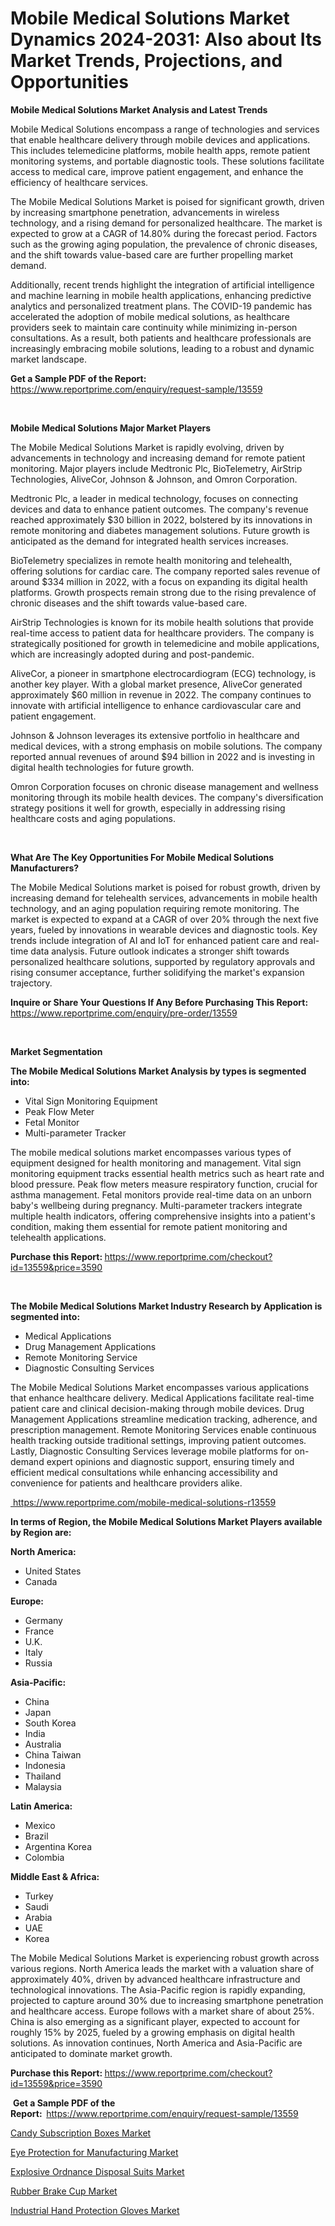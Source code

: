 <p><h1>Mobile Medical Solutions Market Dynamics 2024-2031: Also about Its Market Trends, Projections, and Opportunities</h1></p><p><strong>Mobile Medical Solutions Market Analysis and Latest Trends</strong></p>
<p><p>Mobile Medical Solutions encompass a range of technologies and services that enable healthcare delivery through mobile devices and applications. This includes telemedicine platforms, mobile health apps, remote patient monitoring systems, and portable diagnostic tools. These solutions facilitate access to medical care, improve patient engagement, and enhance the efficiency of healthcare services.</p><p>The Mobile Medical Solutions Market is poised for significant growth, driven by increasing smartphone penetration, advancements in wireless technology, and a rising demand for personalized healthcare. The market is expected to grow at a CAGR of 14.80% during the forecast period. Factors such as the growing aging population, the prevalence of chronic diseases, and the shift towards value-based care are further propelling market demand.</p><p>Additionally, recent trends highlight the integration of artificial intelligence and machine learning in mobile health applications, enhancing predictive analytics and personalized treatment plans. The COVID-19 pandemic has accelerated the adoption of mobile medical solutions, as healthcare providers seek to maintain care continuity while minimizing in-person consultations. As a result, both patients and healthcare professionals are increasingly embracing mobile solutions, leading to a robust and dynamic market landscape.</p></p>
<p><strong>Get a Sample PDF of the Report:&nbsp;</strong> <a href="https://www.reportprime.com/enquiry/request-sample/13559">https://www.reportprime.com/enquiry/request-sample/13559</a></p>
<p>&nbsp;</p>
<p><strong>Mobile Medical Solutions Major Market Players</strong></p>
<p><p>The Mobile Medical Solutions Market is rapidly evolving, driven by advancements in technology and increasing demand for remote patient monitoring. Major players include Medtronic Plc, BioTelemetry, AirStrip Technologies, AliveCor, Johnson & Johnson, and Omron Corporation.</p><p>Medtronic Plc, a leader in medical technology, focuses on connecting devices and data to enhance patient outcomes. The company's revenue reached approximately $30 billion in 2022, bolstered by its innovations in remote monitoring and diabetes management solutions. Future growth is anticipated as the demand for integrated health services increases.</p><p>BioTelemetry specializes in remote health monitoring and telehealth, offering solutions for cardiac care. The company reported sales revenue of around $334 million in 2022, with a focus on expanding its digital health platforms. Growth prospects remain strong due to the rising prevalence of chronic diseases and the shift towards value-based care.</p><p>AirStrip Technologies is known for its mobile health solutions that provide real-time access to patient data for healthcare providers. The company is strategically positioned for growth in telemedicine and mobile applications, which are increasingly adopted during and post-pandemic.</p><p>AliveCor, a pioneer in smartphone electrocardiogram (ECG) technology, is another key player. With a global market presence, AliveCor generated approximately $60 million in revenue in 2022. The company continues to innovate with artificial intelligence to enhance cardiovascular care and patient engagement.</p><p>Johnson & Johnson leverages its extensive portfolio in healthcare and medical devices, with a strong emphasis on mobile solutions. The company reported annual revenues of around $94 billion in 2022 and is investing in digital health technologies for future growth.</p><p>Omron Corporation focuses on chronic disease management and wellness monitoring through its mobile health devices. The company's diversification strategy positions it well for growth, especially in addressing rising healthcare costs and aging populations.</p></p>
<p>&nbsp;</p>
<p><strong>What Are The Key Opportunities For Mobile Medical Solutions Manufacturers?</strong></p>
<p><p>The Mobile Medical Solutions market is poised for robust growth, driven by increasing demand for telehealth services, advancements in mobile health technology, and an aging population requiring remote monitoring. The market is expected to expand at a CAGR of over 20% through the next five years, fueled by innovations in wearable devices and diagnostic tools. Key trends include integration of AI and IoT for enhanced patient care and real-time data analysis. Future outlook indicates a stronger shift towards personalized healthcare solutions, supported by regulatory approvals and rising consumer acceptance, further solidifying the market's expansion trajectory.</p></p>
<p><strong>Inquire or Share Your Questions If Any Before Purchasing This Report:</strong> <a href="https://www.reportprime.com/enquiry/pre-order/13559">https://www.reportprime.com/enquiry/pre-order/13559</a></p>
<p>&nbsp;</p>
<p><strong>Market Segmentation</strong></p>
<p><strong>The Mobile Medical Solutions Market Analysis by types is segmented into:</strong></p>
<p><ul><li>Vital Sign Monitoring Equipment</li><li>Peak Flow Meter</li><li>Fetal Monitor</li><li>Multi-parameter Tracker</li></ul></p>
<p><p>The mobile medical solutions market encompasses various types of equipment designed for health monitoring and management. Vital sign monitoring equipment tracks essential health metrics such as heart rate and blood pressure. Peak flow meters measure respiratory function, crucial for asthma management. Fetal monitors provide real-time data on an unborn baby's wellbeing during pregnancy. Multi-parameter trackers integrate multiple health indicators, offering comprehensive insights into a patient's condition, making them essential for remote patient monitoring and telehealth applications.</p></p>
<p><strong>Purchase this Report:&nbsp;</strong><a href="https://www.reportprime.com/checkout?id=13559&price=3590">https://www.reportprime.com/checkout?id=13559&price=3590</a></p>
<p>&nbsp;</p>
<p><strong>The Mobile Medical Solutions Market Industry Research by Application is segmented into:</strong></p>
<p><ul><li>Medical Applications</li><li>Drug Management Applications</li><li>Remote Monitoring Service</li><li>Diagnostic Consulting Services</li></ul></p>
<p><p>The Mobile Medical Solutions Market encompasses various applications that enhance healthcare delivery. Medical Applications facilitate real-time patient care and clinical decision-making through mobile devices. Drug Management Applications streamline medication tracking, adherence, and prescription management. Remote Monitoring Services enable continuous health tracking outside traditional settings, improving patient outcomes. Lastly, Diagnostic Consulting Services leverage mobile platforms for on-demand expert opinions and diagnostic support, ensuring timely and efficient medical consultations while enhancing accessibility and convenience for patients and healthcare providers alike.</p></p>
<p><a href="https://www.reportprime.com/mobile-medical-solutions-r13559">&nbsp;https://www.reportprime.com/mobile-medical-solutions-r13559</a></p>
<p><strong>In terms of Region, the Mobile Medical Solutions Market Players available by Region are:</strong></p>
<p>
    <p> <strong> North America: </strong>
        <ul>
            <li>United States</li>
            <li>Canada</li>
        </ul>
        </p> 
    <p> <strong> Europe: </strong>
        <ul>
            <li>Germany</li>
            <li>France</li>
            <li>U.K.</li>
            <li>Italy</li>
            <li>Russia</li>
        </ul>
        </p> 
    <p> <strong> Asia-Pacific: </strong>
        <ul>
            <li>China</li>
            <li>Japan</li>
            <li>South Korea</li>
            <li>India</li>
            <li>Australia</li>
            <li>China Taiwan</li>
            <li>Indonesia</li>
            <li>Thailand</li>
            <li>Malaysia</li>
        </ul>
        </p> 
    <p> <strong> Latin America: </strong>
        <ul>
            <li>Mexico</li>
            <li>Brazil</li>
            <li>Argentina Korea</li>
            <li>Colombia</li>
        </ul>
        </p> 
    <p> <strong> Middle East & Africa: </strong>
        <ul>
            <li>Turkey</li>
            <li>Saudi</li>
            <li>Arabia</li>
            <li>UAE</li>
            <li>Korea</li>
        </ul>
    </p>
    </p>
<p><p>The Mobile Medical Solutions Market is experiencing robust growth across various regions. North America leads the market with a valuation share of approximately 40%, driven by advanced healthcare infrastructure and technological innovations. The Asia-Pacific region is rapidly expanding, projected to capture around 30% due to increasing smartphone penetration and healthcare access. Europe follows with a market share of about 25%. China is also emerging as a significant player, expected to account for roughly 15% by 2025, fueled by a growing emphasis on digital health solutions. As innovation continues, North America and Asia-Pacific are anticipated to dominate market growth.</p></p>
<p><strong>Purchase this Report: </strong><a href="https://www.reportprime.com/checkout?id=13559&price=3590">https://www.reportprime.com/checkout?id=13559&price=3590</a></p>
<p>&nbsp;<strong>Get a Sample PDF of the Report:&nbsp;&nbsp;</strong><a href="https://www.reportprime.com/enquiry/request-sample/13559">https://www.reportprime.com/enquiry/request-sample/13559</a></p>
<p><strong></strong></p>
<p><p><a href="https://issuu.com/reportprime-2/docs/candy-subscription-boxes-market-siz_7de254e19d4249">Candy Subscription Boxes Market</a></p><p><a href="https://medium.com/@brendamoreno1988/eye-protection-for-manufacturing-market-evolution-global-trends-and-regional-dynamics-2024-2031-f2f2609992b8">Eye Protection for Manufacturing Market</a></p><p><a href="https://www.linkedin.com/pulse/what-driving-global-explosive-ordnance-disposal-suits-market-dive-7psdc?trackingId=%2BYiRZ94pSpaiQkI3Y3CCjQ%3D%3D">Explosive Ordnance Disposal Suits Market</a></p><p><a href="https://issuu.com/reportprime-2/docs/rubber-brake-cup-market-size-2030.p_adf006a4f0f849">Rubber Brake Cup Market</a></p><p><a href="https://www.linkedin.com/pulse/charting-future-comprehensive-analysis-global-industrial-hand-yh5wc?trackingId=x8V0FnscSxSgv2cpARXaCg%3D%3D">Industrial Hand Protection Gloves Market</a></p></p>